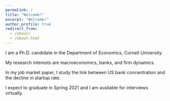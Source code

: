 ```yaml
---
permalink: /
title: "Welcome!"
excerpt: "Welcome!"
author_profile: true
redirect_from: 
  - /about/
  - /about.html
---
```

I am a Ph.D. candidate in the Department of Economics, Cornell University.

My research interests are macroeconomics, banks, and firm dynamics.

In my job market paper, I study the link between US bank concentration and the decline in startup rate.

I expect to graduate in Spring 2021 and I am available for interviews virtually.
